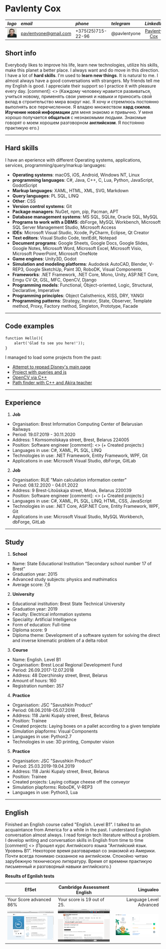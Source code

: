# Pavlenty Cox

***logo***         | ***email***  | ***phone*** | ***telegram*** | ***LinkedIn***
-------------|:-------|:-----|:-----|:-------------:
![Pavlenty's face](/img/logo.jpeg "My face") | pavlentyone@gmail.com | +375(25)715-22-96 | @pavlentyone | [Pavlenty Cox](https://www.linkedin.com/in/pavlenty-cox-963b23192)

## Short info
Everybody likes to improve his life, learn new technologies, utilize his skills, make this planet a better place. I always want and do move in this direction. 
I have a lot of **hard skills**. I'm used to **learn new things**. It is natural to me. I almost always have a good conversations with strangers. My friends tell me my English is good. I appreciate their support so I practice it with pleasure every day.
[comment]: <> (Каждому человеку нравится развиваться, учиться новому, применять свои умения и навыки и приносить свой вклад в строительство мира вокруг нас. Я хочу и стремлюсь постоянно выполнять все перечисленное. 
Я владею множеством **хард скилов**. **Изучение новой информации** для меня знакомо и привычно. У меня хорошо получается **общаться** с незнакомыми людьми. Знакомые говорят о моем хорошем разговорном **английском**. Я постоянно практикую его.)

---
## Hard skills
I have an eperience with different Operating systems, applications, services, programming/query/markup languages:
* **Operating systems**: macOS, iOS, Android, Windows NT, Linux
* **programming languages**: C#, Java, C++, C, Lua, Python, JavaScript, GodotScript
* **Markup languages**: XAML, HTML, XML, SVG, Markdown
* **Query languages**: PL SQL, LINQ
* **Other**: CSS
* **Version control systems**: Git
* **Package managers**: NuGet, npm, pip, Pacman, APT
* **Database management systems**: MS SQL, SQLite, Oracle SQL, MySQL
* **Programs to work with a DBMS**: dbForge, MySQL Workbench, Microsoft SQL Server Management Studio, Microsoft Access
* **IDEs**: Microsoft Visual Studio, Xcode, PyCharm, Eclipse, Qt Creator
* **Text editors**: Visual Studio Code, textEdit, Notepad
* **Document programs**: Google Sheets, Google Docs, Google Slides, Google Notes, Microsoft Word, Microsoft Excel, Microsoft Visio, Microsoft PowerPoint, Microsoft OneNote
* **Game engines**: Unity3D, Godot
* **Simulation and modeling platforms**: Audodesk AutoCAD, Blender, V-REP3, Google SketchUp, Paint 3D, RoboDK, Visual Components
* **Frameworks**: .NET Framework, .NET Core, Mono, Unity, ASP.NET Core, Emgu CV Qt, GSL, MFC, OpenCV, Django
* **Programming models**: Functional, Object-oriented, Logic, Structural, Declarative, Imperative
* **Programming principles**: Object Calisthenics, KISS, DRY, YANGI
* **Programming patterns**: Strategy, Iterator, State, Observer, Template method, Proxy, Factory method, Singleton, Prototype, Facade

---
## Code examples
```
function Hello(){
    alert('Glad to see you here!'));
}
```
I managed to load some projects from the past:
* [Attempt to repead Disney's main page](https://github.com/pavlentyone/ssp1.git)
* [Project with queries and js](https://github.com/pavlentyone/ssp4.git)
* [OpenCV via C++](https://github.com/pavlentyone/OpenCVProjects.git)
* [Path finder with C++ and Akira teacher](https://github.com/pavlentyone/AkiraLuckyDog.git)

---
## Experience
1. **Job**
+ Organisation: Brest Information Computing Center of Belarusian Railways
+ Period: 19.07.2019 - 30.11.2020
+ Address: 1 Komsomolskaya street, Brest, Belarus 224005
+ Position: Software engineer
[comment]: <> (+ Created projects:)
+ Languages in use: C#, XAML, PL SQL, LINQ
+ Technologies in use: .NET Framework, Entity Framework, WPF, Git
+ Applications in use: Microsoft Visual Studio, dbForge, GitLab
2. **Job**
+ Organisation:  RUE "Main calculation information center"
+ Period: 08.12.2020 - 04.01.2022
+ Address: 9 Brest-Litoŭskaja street, Minsk, Belarus 220039
+ Position: Software engineer
[comment]: <> (+ Created projects:)
+ Languages in use: C#, XAML, PL SQL, LINQ, HTML, CSS, JavaScript
+ Technologies in use: .NET Core, ASP.NET Core, Entity Framework, WPF, Git
+ Applications in use: Microsoft Visual Studio, MySQL Workbench, dbForge, GitLab

---
## Study
1. **School**
* Name: State Educational Institution “Secondary school number 17 of Brest”
* Graduation year: 2015
* Advanced study subjects: physics and mathimatics
* Average score: 7,6
2. **University**
+ Educational institution: Brest State Technical University
+ Graduation year: 2019
+ Faculty: Electrical information systems
+ Speciality: Artificial Intelligence
+ Form of education: Full-time
+ Diploma score: 9
+ Diploma theme: Development of a software system for solving the direct and inverse kinematic problem of a delta robot
3. **Course**
+ Name: English. Level B1
+ Organisation: Brest Local Regional Development Fund
+ Period: 26.09.2017-12.07.2018
+ Address: 48 Dzerzhinsky street, Brest, Belarus
+ Amount of hours: 160
+ Registration number: 357
4. **Practice**
+ Organisation: JSC "Savushkin Product"
+ Period: 08.06.2018-05.07.2018
+ Address: 118 Jankі Kupaly street, Brest, Belarus
+ Position: Trainee
+ Created projects: Laying boxes on a pallet according to a given template
+ Simulation plapforms: Visual Components
+ Languages in use: Python2.7
+ Technologies in use: 3D printing, Computer vision
5. **Practice**
+ Organisation: JSC "Savushkin Product"
+ Period: 25.03.2019-19.04.2019
+ Address: 118 Jankі Kupaly street, Brest, Belarus
+ Position: Trainee
+ Created projects: Laying cottage cheese off the conveyor
+ Simulation plapforms: RoboDK, V-REP3
+ Languages in use: Python3, Lua

---
## English
Finished an English course called "English. Level B1". I talked to an acquaintance from America for a while in the past. I understand English conversation almost always. I read foreign tech literature without a problem. I develop writing and conversation skills in English from time to time
[comment] <> (Прошел курс Английского языка "Английский язык. Уровень B1". Некоторое время разговаривал со знакомой из Америки. Почти всегда понимаю сказанное на английском. Спокойно читаю зарубежную техническую литературу. Время от времени практикую письменный и разговорный навыки английского.)

**Results of Egnlish tests**

EfSet                        | Cambridge Assessment English   | Lingualeo
-----------------------------|--------------------------------|------------------:
Your Score advanced 86%      |Your score is 19 out of 25.     |Language Level Advanced
![EfSet](/img/Screen_Shot_2021-12-13_at_8.46.32_PM.png "EfSet ScreenShot") |![Cambridge](/img/Screen_Shot_2021-11-22_at_7.31.21_PM.png "Cambridge Assessment English ScreenShot") |![Lingualeo](/img/Screen_Shot_2022-01-03_at_3.04.24_PM.png "Lingualeo ScreenShot") 